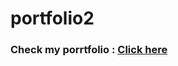 # portfolio2
<h3>Check my porrtfolio : <a href="https://arunsingh009.github.io/portfolio2/">Click here</a></h3>
